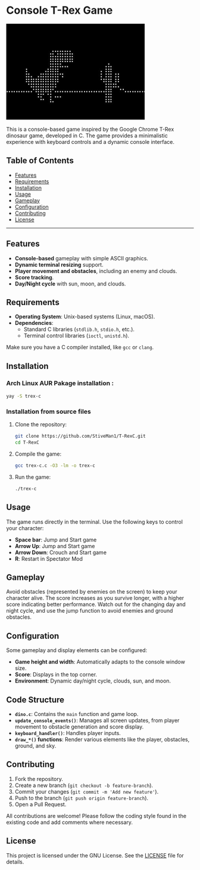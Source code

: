 # Console T-Rex Game

![Dino](media/dino.jpg)

This is a console-based game inspired by the Google Chrome T-Rex dinosaur game, developed in C. The game provides a minimalistic experience with keyboard controls and a dynamic console interface.

## Table of Contents

- [Features](#features)
- [Requirements](#requirements)
- [Installation](#installation)
- [Usage](#usage)
- [Gameplay](#gameplay)
- [Configuration](#configuration)
- [Contributing](#contributing)
- [License](#license)

---

## Features

- **Console-based** gameplay with simple ASCII graphics.
- **Dynamic terminal resizing** support.
- **Player movement and obstacles**, including an enemy and clouds.
- **Score tracking**.
- **Day/Night cycle** with sun, moon, and clouds.

## Requirements

- **Operating System**: Unix-based systems (Linux, macOS).
- **Dependencies**: 
  - Standard C libraries (`stdlib.h`, `stdio.h`, etc.).
  - Terminal control libraries (`ioctl`, `unistd.h`).

Make sure you have a C compiler installed, like `gcc` or `clang`.

## Installation
### Arch Linux AUR Pakage installation :
```bash
yay -S trex-c
```

### Installation from source files
1. Clone the repository:
    ```bash
    git clone https://github.com/StiveMan1/T-RexC.git
    cd T-RexC
    ```

2. Compile the game:
    ```bash
    gcc trex-c.c -O3 -lm -o trex-c
    ```

3. Run the game:
    ```bash
    ./trex-c
    ```

## Usage

The game runs directly in the terminal. Use the following keys to control your character:

- **Space bar**: Jump and Start game
- **Arrow Up**: Jump and Start game
- **Arrow Down**: Crouch and Start game
- **R**: Restart in Spectator Mod

## Gameplay

Avoid obstacles (represented by enemies on the screen) to keep your character alive. The score increases as you survive longer, with a higher score indicating better performance. Watch out for the changing day and night cycle, and use the jump function to avoid enemies and ground obstacles.

## Configuration

Some gameplay and display elements can be configured:

- **Game height and width**: Automatically adapts to the console window size.
- **Score**: Displays in the top corner.
- **Environment**: Dynamic day/night cycle, clouds, sun, and moon.

## Code Structure

- **`dino.c`**: Contains the `main` function and game loop.
- **`update_console_events()`**: Manages all screen updates, from player movement to obstacle generation and score display.
- **`keyboard_handler()`**: Handles player inputs.
- **`draw_*()` functions**: Render various elements like the player, obstacles, ground, and sky.

## Contributing

1. Fork the repository.
2. Create a new branch (`git checkout -b feature-branch`).
3. Commit your changes (`git commit -m 'Add new feature'`).
4. Push to the branch (`git push origin feature-branch`).
5. Open a Pull Request.

All contributions are welcome! Please follow the coding style found in the existing code and add comments where necessary.

## License
This project is licensed under the GNU License. See the [LICENSE](LICENSE) file for details.
